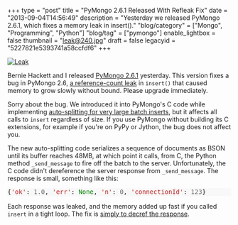+++
type = "post"
title = "PyMongo 2.6.1 Released With Refleak Fix"
date = "2013-09-04T14:56:49"
description = "Yesterday we released PyMongo 2.6.1, which fixes a memory leak in insert()."
"blog/category" = ["Mongo", "Programming", "Python"]
"blog/tag" = ["pymongo"]
enable_lightbox = false
thumbnail = "leak@240.jpg"
draft = false
legacyid = "5227821e5393741a58ccfdf6"
+++

<p><a href="http://www.flickr.com/photos/usnavy/7684409578/"><img style="display:block; margin-left:auto; margin-right:auto;" src="leak.jpg" alt="Leak" title="Leak" /></a></p>
<p>Bernie Hackett and I released <a href="https://pypi.python.org/pypi/pymongo/2.6.1">PyMongo 2.6.1</a> yesterday. This version fixes a bug in PyMongo 2.6, <a href="https://jira.mongodb.org/browse/PYTHON-564">a reference-count leak</a> in <code>insert()</code> that caused memory to grow slowly without bound. Please upgrade immediately.</p>
<p>Sorry about the bug. We introduced it into PyMongo's C code while implementing <a href="https://jira.mongodb.org/browse/PYTHON-414">auto-splitting for very large batch inserts</a>, but it affects all calls to <code>insert</code> regardless of size. If you use PyMongo without building its C extensions, for example if you're on PyPy or Jython, the bug does not affect you.</p>
<p>The new auto-splitting code serializes a sequence of documents as BSON until its buffer reaches 48MB, at which point it calls, from C, the Python method <code>_send_message</code> to fire off the batch to the server. Unfortunately, the C code didn't dereference the server response from <code>_send_message</code>. The response is small, something like this:</p>
<div class="codehilite" style="background: #f8f8f8"><pre style="line-height: 125%">{<span style="color: #BA2121">&#39;ok&#39;</span>: <span style="color: #666666">1.0</span>, <span style="color: #BA2121">&#39;err&#39;</span>: <span style="color: #008000">None</span>, <span style="color: #BA2121">&#39;n&#39;</span>: <span style="color: #666666">0</span>, <span style="color: #BA2121">&#39;connectionId&#39;</span>: <span style="color: #666666">123</span>}
</pre></div>


<p>Each response was leaked, and the memory added up fast if you called <code>insert</code> in a tight loop. The fix is <a href="https://github.com/mongodb/mongo-python-driver/commit/d8faa7af0005538522372df8ebefdb255cd96c23">simply to decref the response</a>.</p>
    